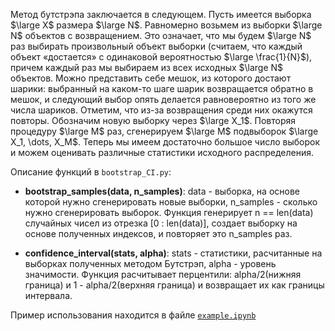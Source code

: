 Метод бутстрэпа заключается в следующем. Пусть имеется выборка $\large X$ размера $\large N$. Равномерно возьмем из выборки $\large N$ объектов с возвращением. Это означает, что мы будем $\large N$ раз выбирать произвольный объект выборки (считаем, что каждый объект «достается» с одинаковой вероятностью $\large \frac{1}{N}$), причем каждый раз мы выбираем из всех исходных $\large N$ объектов. Можно представить себе мешок, из которого достают шарики: выбранный на каком-то шаге шарик возвращается обратно в мешок, и следующий выбор опять делается равновероятно из того же числа шариков. Отметим, что из-за возвращения среди них окажутся повторы. Обозначим новую выборку через $\large X_1$. Повторяя процедуру $\large M$ раз, сгенерируем $\large M$ подвыборок $\large X_1, \dots, X_M$. Теперь мы имеем достаточно большое число выборок и можем оценивать различные статистики исходного распределения.


Описание функций в `bootstrap_CI.py`:
  - **bootstrap_samples(data, n_samples)**: data - выборкa, на основе которой нужно сгенерировать новые выборки, n_samples - сколько нужно сгенерировать выборок.
     Функция генерирует n == len(data) случайных чисел из отрезка [0 : len(data)], создает выборку на основе полученных индексов, и повторяет это n_samples раз.
     
  - **confidence_interval(stats, alpha)**: stats - статистики, расчитанные на выборках полученных методом Бутстрэп, alpha - уровень значимости. Функция расчитывает перцентили: alpha/2(нижняя граница) и 1 - alpha/2(верхняя граница) и возвращает их как границы интервала.


Пример использования находится в файле [`example.ipynb`](https://github.com/simonyelisey/academic/blob/main/statistics/bootstap/example.ipynb)
